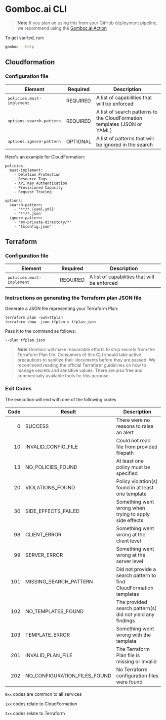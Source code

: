 # Gomboc.ai CLI

> **Note**
> If you plan on using this from your GitHub deployment pipeline, we recommend using the [Gomboc.ai Action](https://github.com/Gomboc-AI/cloudformation)


To get started, run:

```bash
gomboc --help
```

## Cloudformation

### Configuration file

| Element | Required | Description |
| --- | --- | --- |
| <kbd>policies.must-implement</kbd> | REQUIRED | A list of capabilities that will be enforced |
| <kbd>options.search&#x2011;pattern</kbd> | REQUIRED |  A list of search patterns to the CloudFormation templates (JSON or YAML) |
| <kbd>options.ignore&#x2011;pattern</kbd> | OPTIONAL |  A list of patterns that will be ignored in the search |

Here's an example for CloudFormation:

```
policies: 
  must-implement:
    - Deletion Protection
    - Resource Tags
    - API Key Authentication
    - Provisioned Capacity
    - Request Tracing

options:
  search-pattern:
    - '**/*.{yaml,yml}'
    - '**/*.json'
  ignore-pattern:
    - 'my-private-directory/*'
    - 'tsconfig.json'
```

## Terraform

### Configuration file

| Element | Required | Description |
| --- | --- | --- |
| <kbd>policies.must-implement</kbd> | REQUIRED | A list of capabilities that will be enforced |

### Instructions on generating the Terraform plan JSON file

Generate a JSON file representing your Terraform Plan: 

```
terraform plan -out=tfplan
terraform show -json tfplan > tfplan.json
```

Pass it to the command as follows:

`--plan tfplan.json` 

> **Note**
> Gomboc will make reasonable efforts to strip secrets from the Terraform Plan file. Consumers of this CLI should take active precautions to sanitize their documents before they are passed. We recommend reading the official Terraform guidelines on how to manage secrets and sensitive values. There are also free and commercially available tools for this purpose.

### Exit Codes

The execution will end with one of the following codes

| Code | Result | Description |
| ---: | --- | --- |
|  0 | SUCCESS | There were no reasons to raise an alert |
| 10 | INVALID_CONFIG_FILE | Could not read file from provided filepath |
| 13 | NO_POLICIES_FOUND | At least one policy must be specified |
| 20 | VIOLATIONS_FOUND | Policy violation(s) found in at least one template |
| 30 | SIDE_EFFECTS_FAILED | Something went wrong when trying to apply side effects |
| 98 | CLIENT_ERROR | Something went wrong at the client level |
| 99 | SERVER_ERROR | Something went wrong at the server level |
| 101 | MISSING_SEARCH_PATTERN | Did not provide a search pattern to find CloudFormation templates|
| 102 | NO_TEMPLATES_FOUND | The provided search pattern(s) did not yield any findings |
| 103 | TEMPLATE_ERROR | Something went wrong with the template |
| 201 | INVALID_PLAN_FILE | The Terraform Plan file is missing or invalid |
| 202 | NO_CONFIGURATION_FILES_FOUND | No Terraform configuration files were found |

`0xx` codes are common to all services

`1xx` codes relate to CloudFormation

`2xx` codes relate to Terraform
